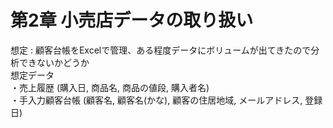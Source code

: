 # 第2章 小売店データの取り扱い
想定 : 顧客台帳をExcelで管理、ある程度データにボリュームが出てきたので分析できないかどうか  
想定データ  
・売上履歴 (購入日, 商品名, 商品の値段, 購入者名)  
・手入力顧客台帳 (顧客名, 顧客名(かな), 顧客の住居地域, メールアドレス, 登録日)  